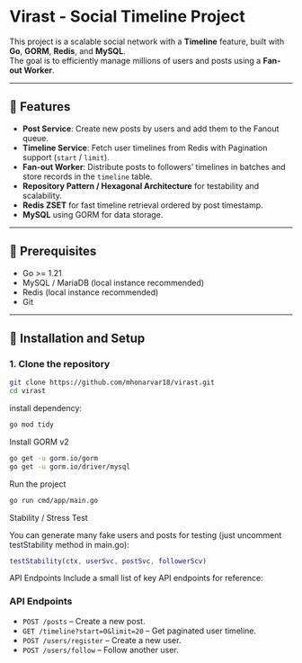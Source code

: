 # Virast - Social Timeline Project

This project is a scalable social network with a **Timeline** feature, built with **Go**, **GORM**, **Redis**, and **MySQL**.  
The goal is to efficiently manage millions of users and posts using a **Fan-out Worker**.

---

## 🔹 Features

- **Post Service**: Create new posts by users and add them to the Fanout queue.  
- **Timeline Service**: Fetch user timelines from Redis with Pagination support (`start` / `limit`).  
- **Fan-out Worker**: Distribute posts to followers’ timelines in batches and store records in the `timeline` table.  
- **Repository Pattern / Hexagonal Architecture** for testability and scalability.  
- **Redis ZSET** for fast timeline retrieval ordered by post timestamp.  
- **MySQL** using GORM for data storage.  

---

## 🔹 Prerequisites

- Go >= 1.21  
- MySQL / MariaDB (local instance recommended)  
- Redis (local instance recommended)  
- Git  

---

## 🔹 Installation and Setup

### 1. Clone the repository
```bash
git clone https://github.com/mhonarvar18/virast.git
cd virast
```

install dependency:
```bash
go mod tidy
```

Install GORM v2
```bash
go get -u gorm.io/gorm
go get -u gorm.io/driver/mysql

```

Run the project
```bash
go run cmd/app/main.go
```

Stability / Stress Test

You can generate many fake users and posts for testing (just uncomment testStability method in main.go):
```m
testStability(ctx, userSvc, postSvc, followerScv)
```

API Endpoints
Include a small list of key API endpoints for reference:

### API Endpoints

- `POST /posts` – Create a new post.
- `GET /timeline?start=0&limit=20` – Get paginated user timeline.
- `POST /users/register` – Create a new user.
- `POST /users/follow` – Follow another user.

